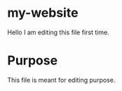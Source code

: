 # my-website

Hello I am editing this file first time.

# Purpose

This file is meant for editing purpose.

